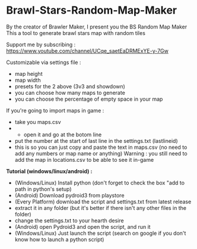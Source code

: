 # Brawl-Stars-Random-Map-Maker
By the creator of Brawler Maker, I present you the BS Random Map Maker
This a tool to generate brawl stars map with random tiles

Support me by subscribing : https://www.youtube.com/channel/UCqe_saetEaDRMExYE-y-7Gw

Customizable via settings file :
- map height
- map width
- presets for the 2 above (3v3 and showdown)
- you can choose how many maps to generate
- you can choose the percentage of empty space in your map

If you're going to import maps in game :
- take you maps.csv
- - open it and go at the botom line
- put the number at the start of last line in the settings.txt (lastlineid)
- this is so you can just copy and paste the text in maps.csv (no need to add any numbers or map name or anything)
Warning : you still need to add the map in locations.csv to be able to see it in-game

**Tutorial (windows/linux/android) :**
- (Windows/Linux) Install python (don't forget to check the box "add to path in python's setup)
- (Android) Download pydroid3 from playstore
- (Every Platform) download the script and settings.txt from latest release
- extract it in any folder (but it's better if there isn't any other files in the folder)
- change the settings.txt to your hearth desire
- (Android) open Pydroid3 and open the script, and run it
- (Windows/Linux) Just launch the script (search on google if you don't know how to launch a python script)

